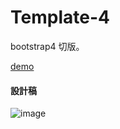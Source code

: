 # Template-4
bootstrap4 切版。

[demo](https://yachen168.github.io/Template-4)

#### 設計稿
![image](/template_4.png)

